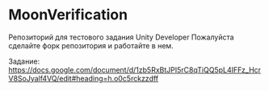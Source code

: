 # MoonVerification
Репозиторий для тестового задания Unity Developer
Пожалуйста сделайте форк репозитория и работайте в нем.

Задание: https://docs.google.com/document/d/1zb5RxBtJPI5rC8qTiQQ5pL4IFFz_HcrV8SoJyalf4VQ/edit#heading=h.o0c5rckzzdff
